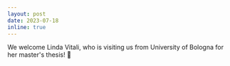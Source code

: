 ```yaml
---
layout: post
date: 2023-07-18
inline: true
---
```


We welcome Linda Vitali, who is visiting us from University of Bologna for her master's thesis! 👋 